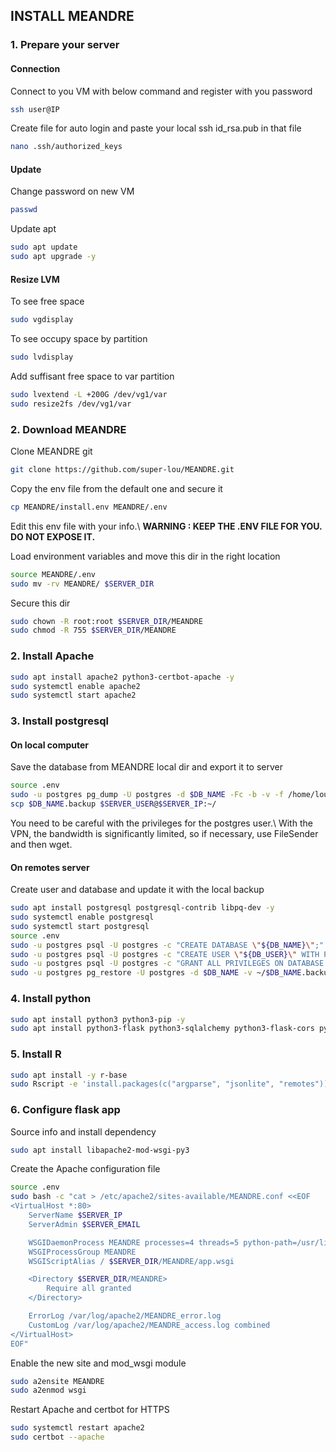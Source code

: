 ## INSTALL MEANDRE

### 1. Prepare your server
#### Connection
Connect to you VM with below command and register with you password
``` sh
ssh user@IP
```
Create file for auto login and paste your local ssh id_rsa.pub in that file
``` sh
nano .ssh/authorized_keys
```

#### Update
Change password on new VM
``` sh
passwd
```

Update apt
``` sh
sudo apt update
sudo apt upgrade -y
```

#### Resize LVM
To see free space
``` sh
sudo vgdisplay
```

To see occupy space by partition
``` sh
sudo lvdisplay
```

Add suffisant free space to var partition
``` sh
sudo lvextend -L +200G /dev/vg1/var
sudo resize2fs /dev/vg1/var
```


### 2. Download MEANDRE
Clone MEANDRE git
``` sh
git clone https://github.com/super-lou/MEANDRE.git
```

Copy the env file from the default one and secure it
``` sh
cp MEANDRE/install.env MEANDRE/.env
```
Edit this env file with your info.\\
**WARNING : KEEP THE .ENV FILE FOR YOU. DO NOT EXPOSE IT.**

Load environment variables and move this dir in the right location
``` sh
source MEANDRE/.env
sudo mv -rv MEANDRE/ $SERVER_DIR
```

Secure this dir
``` sh
sudo chown -R root:root $SERVER_DIR/MEANDRE
sudo chmod -R 755 $SERVER_DIR/MEANDRE
```


### 2. Install Apache
``` sh
sudo apt install apache2 python3-certbot-apache -y
sudo systemctl enable apache2
sudo systemctl start apache2
```


### 3. Install postgresql
#### On local computer
Save the database from MEANDRE local dir and export it to server
``` sh
source .env
sudo -u postgres pg_dump -U postgres -d $DB_NAME -Fc -b -v -f /home/louis/.postgresql/$DB_NAME.backup
scp $DB_NAME.backup $SERVER_USER@$SERVER_IP:~/
```
You need to be careful with the privileges for the postgres user.\\
With the VPN, the bandwidth is significantly limited, so if necessary, use FileSender and then wget.

#### On remotes server
Create user and database and update it with the local backup
``` sh
sudo apt install postgresql postgresql-contrib libpq-dev -y
sudo systemctl enable postgresql
sudo systemctl start postgresql
source .env
sudo -u postgres psql -U postgres -c "CREATE DATABASE \"${DB_NAME}\";"
sudo -u postgres psql -U postgres -c "CREATE USER \"${DB_USER}\" WITH PASSWORD '${DB_PASSWORD}';"
sudo -u postgres psql -U postgres -c "GRANT ALL PRIVILEGES ON DATABASE \"${DB_NAME}\" TO \"${DB_USER}\";"
sudo -u postgres pg_restore -U postgres -d $DB_NAME -v ~/$DB_NAME.backup
```


### 4. Install python
``` sh
sudo apt install python3 python3-pip -y
sudo apt install python3-flask python3-sqlalchemy python3-flask-cors python3-psycopg2 python3-numpy python3-pandas python3-dotenv -y
```


### 5. Install R
``` sh
sudo apt install -y r-base
sudo Rscript -e 'install.packages(c("argparse", "jsonlite", "remotes")); remotes::install_github("super-lou/dataSHEEP")'
```


### 6. Configure flask app
Source info and install dependency
``` sh
sudo apt install libapache2-mod-wsgi-py3
```

Create the Apache configuration file
``` sh
source .env
sudo bash -c "cat > /etc/apache2/sites-available/MEANDRE.conf <<EOF
<VirtualHost *:80>
    ServerName $SERVER_IP
    ServerAdmin $SERVER_EMAIL

    WSGIDaemonProcess MEANDRE processes=4 threads=5 python-path=/usr/lib/python3/dist-packages
    WSGIProcessGroup MEANDRE
    WSGIScriptAlias / $SERVER_DIR/MEANDRE/app.wsgi

    <Directory $SERVER_DIR/MEANDRE>
        Require all granted
    </Directory>

    ErrorLog /var/log/apache2/MEANDRE_error.log
    CustomLog /var/log/apache2/MEANDRE_access.log combined
</VirtualHost>
EOF"
```

Enable the new site and mod_wsgi module
``` sh
sudo a2ensite MEANDRE
sudo a2enmod wsgi
```




Restart Apache and certbot for HTTPS
``` sh
sudo systemctl restart apache2
sudo certbot --apache
```